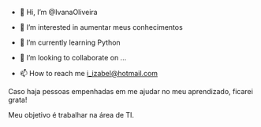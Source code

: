- 👋 Hi, I’m @IvanaOliveira

- 👀 I’m interested in  aumentar meus conhecimentos
- 🌱 I’m currently learning  Python
- 💞️ I’m looking to collaborate on ...
- 📫 How to reach me  i_izabel@hotmail.com


Caso haja pessoas empenhadas em me ajudar no meu aprendizado, ficarei grata!

Meu objetivo é trabalhar na área de TI.


<!---
IvanaOliveira/IvanaOliveira is a ✨ special ✨ repository because its `README.md` (this file) appears on your GitHub profile.
You can click the Preview link to take a look at your changes.
--->
